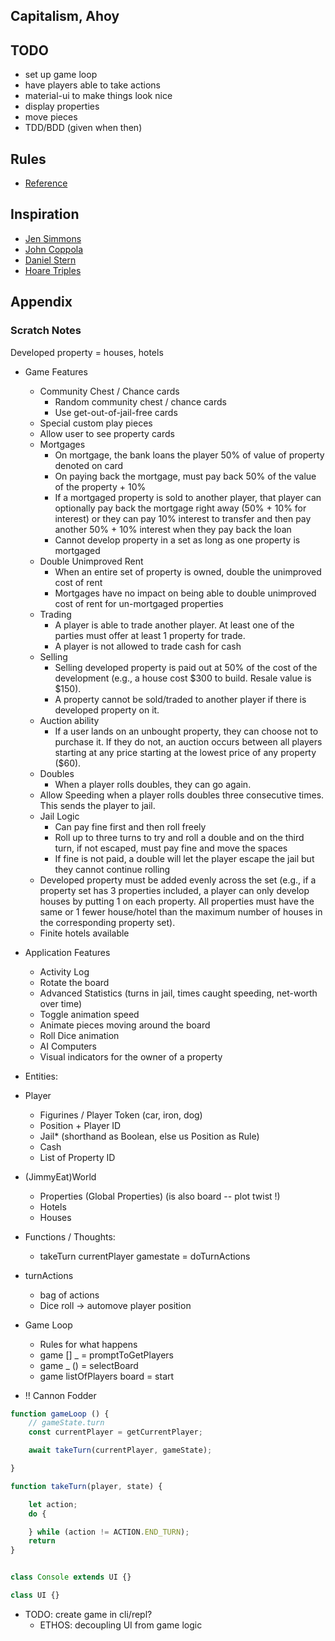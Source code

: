 ## Capitalism, Ahoy


## TODO
- set up game loop
- have players able to take actions
- material-ui to make things look nice
- display properties
- move pieces
- TDD/BDD (given when then)


## Rules
- [Reference](https://www.hasbro.com/common/instruct/00009.pdf)

## Inspiration
- [Jen Simmons](https://codepen.io/jensimmons/pen/qRGRjO)
- [John Coppola](https://codepen.io/johnnycopes/pen/yzQyMp)
- [Daniel Stern](https://github.com/danielstern/science/blob/master/monopoly.json)
- [Hoare Triples](https://en.wikipedia.org/wiki/Hoare_logic)

## Appendix

### Scratch Notes
Developed property = houses, hotels


- Game Features
  - Community Chest / Chance cards
    - Random community chest / chance cards
    - Use get-out-of-jail-free cards
  - Special custom play pieces
  - Allow user to see property cards
  - Mortgages
    - On mortgage, the bank loans the player 50% of value of property denoted on card
    - On paying back the mortgage, must pay back 50% of the value of the property + 10%
    - If a mortgaged property is sold to another player, that player can optionally pay back the mortgage right away (50% + 10% for interest) or they can pay 10% interest to transfer and then pay another 50% + 10% interest when they pay back the loan
    - Cannot develop property in a set as long as one property is mortgaged
  - Double Unimproved Rent
    - When an entire set of property is owned, double the unimproved cost of rent
    - Mortgages have no impact on being able to double unimproved cost of rent for un-mortgaged properties
  - Trading
    - A player is able to trade another player. At least one of the parties must offer at least 1 property for trade.
    - A player is not allowed to trade cash for cash
  - Selling
    - Selling developed property is paid out at 50% of the cost of the development (e.g., a house cost $300 to build. Resale value is $150).
    - A property cannot be sold/traded to another player if there is developed property on it.
  - Auction ability
    - If a user lands on an unbought property, they can choose not to purchase it. If they do not, an auction occurs between all players starting at any price starting at the lowest price of any property ($60). 
  - Doubles
    - When a player rolls doubles, they can go again.
  - Allow Speeding when a player rolls doubles three consecutive times. This sends the player to jail.
  - Jail Logic
    - Can pay fine first and then roll freely
    - Roll up to three turns to try and roll a double and on the third turn, if not escaped, must pay fine and move the spaces
    - If fine is not paid, a double will let the player escape the jail but they cannot continue rolling
  - Developed property must be added evenly across the set (e.g., if a property set has 3 properties included, a player can only develop houses by putting 1 on each property. All properties must have the same or 1 fewer house/hotel than the maximum number of houses in the corresponding property set).
  - Finite hotels available

- Application Features
  - Activity Log
  - Rotate the board
  - Advanced Statistics (turns in jail, times caught speeding, net-worth over time)
  - Toggle animation speed
  - Animate pieces moving around the board
  - Roll Dice animation
  - AI Computers
  - Visual indicators for the owner of a property

- Entities:
- Player
  - Figurines / Player Token (car, iron, dog)
  - Position + Player ID
  - Jail* (shorthand as Boolean, else us Position as Rule)
  - Cash
  - List of Property ID

- (JimmyEat)World
  - Properties (Global Properties) (is also board -- plot twist !)
  - Hotels
  - Houses

- Functions / Thoughts:
  - takeTurn currentPlayer gamestate = doTurnActions

- turnActions
  - bag of actions
  - Dice roll -> automove player position

- Game Loop
  - Rules for what happens
  - game [] _ = promptToGetPlayers
  - game _ () = selectBoard
  - game listOfPlayers board = start

- !! Cannon Fodder
```js 
function gameLoop () {
    // gameState.turn
    const currentPlayer = getCurrentPlayer; 

    await takeTurn(currentPlayer, gameState);

}

function takeTurn(player, state) {

    let action; 
    do {

    } while (action != ACTION.END_TURN);
    return 
}
```

```js

class Console extends UI {}

class UI {}

```

- TODO: create game in cli/repl? 
  - ETHOS: decoupling UI from game logic 